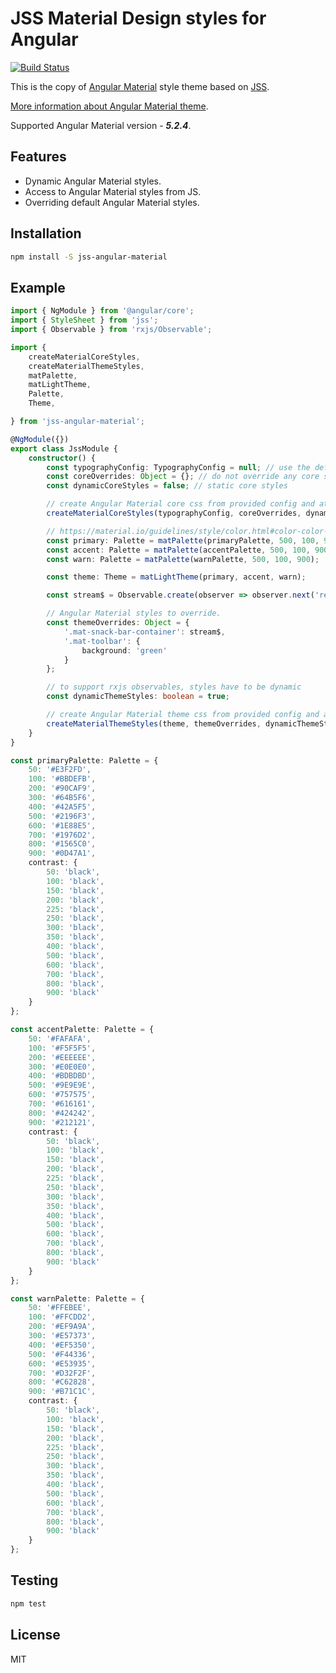 # JSS Material Design styles for Angular
[![Build Status](https://travis-ci.org/akryvomaz/jss-angular-material.svg?branch=master)](https://travis-ci.org/akryvomaz/jss-angular-material)

This is the copy of [Angular Material](#https://github.com/angular/material2) style theme based on [JSS](#https://github.com/cssinjs/jss).

[More information about Angular Material theme](#https://material.angular.io/guide/theming).

Supported Angular Material version - *__5.2.4__*.
## Features
- Dynamic Angular Material styles.
- Access to Angular Material styles from JS.
- Overriding default Angular Material styles.
## Installation
```bash
npm install -S jss-angular-material
```
## Example
```ts
import { NgModule } from '@angular/core';
import { StyleSheet } from 'jss';
import { Observable } from 'rxjs/Observable';

import {
    createMaterialCoreStyles,
    createMaterialThemeStyles,
    matPalette,
    matLightTheme,
    Palette,
    Theme,

} from 'jss-angular-material';

@NgModule({})
export class JssModule {
    constructor() {
        const typographyConfig: TypographyConfig = null; // use the default typography config
        const coreOverrides: Object = {}; // do not override any core styles (optional parameter)
        const dynamicCoreStyles = false; // static core styles

        // create Angular Material core css from provided config and attach it to the head of document
        createMaterialCoreStyles(typographyConfig, coreOverrides, dynamicCoreStyles).attach();

        // https://material.io/guidelines/style/color.html#color-color-palette
        const primary: Palette = matPalette(primaryPalette, 500, 100, 900);
        const accent: Palette = matPalette(accentPalette, 500, 100, 900);
        const warn: Palette = matPalette(warnPalette, 500, 100, 900);

        const theme: Theme = matLightTheme(primary, accent, warn);

        const stream$ = Observable.create(observer => observer.next('red'));

        // Angular Material styles to override.
        const themeOverrides: Object = {
            '.mat-snack-bar-container': stream$,
            '.mat-toolbar': {
                background: 'green'
            }
        };

        // to support rxjs observables, styles have to be dynamic
        const dynamicThemeStyles: boolean = true;

        // create Angular Material theme css from provided config and attach it to the head of document
        createMaterialThemeStyles(theme, themeOverrides, dynamicThemeStyles).attach();
    }
}

const primaryPalette: Palette = {
    50: '#E3F2FD',
    100: '#BBDEFB',
    200: '#90CAF9',
    300: '#64B5F6',
    400: '#42A5F5',
    500: '#2196F3',
    600: '#1E88E5',
    700: '#1976D2',
    800: '#1565C0',
    900: '#0D47A1',
    contrast: {
        50: 'black',
        100: 'black',
        150: 'black',
        200: 'black',
        225: 'black',
        250: 'black',
        300: 'black',
        350: 'black',
        400: 'black',
        500: 'black',
        600: 'black',
        700: 'black',
        800: 'black',
        900: 'black'
    }
};

const accentPalette: Palette = {
    50: '#FAFAFA',
    100: '#F5F5F5',
    200: '#EEEEEE',
    300: '#E0E0E0',
    400: '#BDBDBD',
    500: '#9E9E9E',
    600: '#757575',
    700: '#616161',
    800: '#424242',
    900: '#212121',
    contrast: {
        50: 'black',
        100: 'black',
        150: 'black',
        200: 'black',
        225: 'black',
        250: 'black',
        300: 'black',
        350: 'black',
        400: 'black',
        500: 'black',
        600: 'black',
        700: 'black',
        800: 'black',
        900: 'black'
    }
};

const warnPalette: Palette = {
    50: '#FFEBEE',
    100: '#FFCDD2',
    200: '#EF9A9A',
    300: '#E57373',
    400: '#EF5350',
    500: '#F44336',
    600: '#E53935',
    700: '#D32F2F',
    800: '#C62828',
    900: '#B71C1C',
    contrast: {
        50: 'black',
        100: 'black',
        150: 'black',
        200: 'black',
        225: 'black',
        250: 'black',
        300: 'black',
        350: 'black',
        400: 'black',
        500: 'black',
        600: 'black',
        700: 'black',
        800: 'black',
        900: 'black'
    }
};
```
## Testing
```bash
npm test
```
## License
MIT
